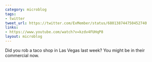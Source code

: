 ```yaml
---
category: microblog
tags:
- twitter
tweet_url: https://twitter.com/ExMember/status/680138744750452740
links:
- https://www.youtube.com/watch?v=kzdv4FUHqP8
layout: microblog
---
```

Did you rob a taco shop in Las Vegas last week? You might be in their commercial now.
